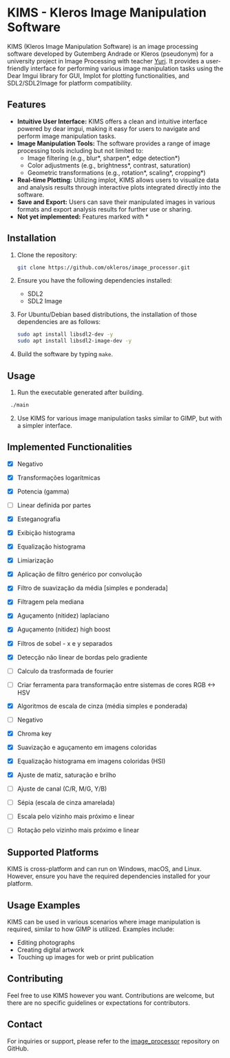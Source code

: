 # KIMS - Kleros Image Manipulation Software

KIMS (Kleros Image Manipulation Software) is an image processing software developed by Gutemberg Andrade or Kleros (pseudonym) for a university project in Image Processing with teacher [Yuri](https://lia.ufc.br/~yuri). It provides a user-friendly interface for performing various image manipulation tasks using the Dear Imgui library for GUI, Implot for plotting functionalities, and SDL2/SDL2Image for platform compatibility.

## Features

- **Intuitive User Interface:** KIMS offers a clean and intuitive interface powered by dear imgui, making it easy for users to navigate and perform image manipulation tasks.
- **Image Manipulation Tools:** The software provides a range of image processing tools including but not limited to:
  - Image filtering (e.g., blur*, sharpen*, edge detection*)
  - Color adjustments (e.g., brightness*, contrast, saturation)
  - Geometric transformations (e.g., rotation*, scaling*, cropping*)
- **Real-time Plotting:** Utilizing implot, KIMS allows users to visualize data and analysis results through interactive plots integrated directly into the software.
- **Save and Export:** Users can save their manipulated images in various formats and export analysis results for further use or sharing.
- **Not yet implemented:** Features marked with *

## Installation

1. Clone the repository:

   ```bash
   git clone https://github.com/okleros/image_processor.git
   ```

2. Ensure you have the following dependencies installed:
   - SDL2
   - SDL2 Image

3. For Ubuntu/Debian based distributions, the installation of those dependencies are as follows:
  
   ```bash
   sudo apt install libsdl2-dev -y
   sudo apt install libsdl2-image-dev -y
   ```

4. Build the software by typing `make`.

## Usage

1. Run the executable generated after building.
  ```bash
   ./main
   ```
2. Use KIMS for various image manipulation tasks similar to GIMP, but with a simpler interface.

## Implemented Functionalities

- [x] Negativo
- [x] Transformações logarítmicas
- [x] Potencia (gamma)
- [ ] Linear definida por partes
- [x] Esteganografia
- [x] Exibição histograma
- [x] Equalização histograma
- [x] Limiarização
- [x] Aplicação de filtro genérico por convolução
- [x] Filtro de suavização da média [simples e ponderada]
- [x] Filtragem pela mediana
- [x] Aguçamento (nitidez) laplaciano
- [x] Aguçamento (nitidez) high boost
- [x] Filtros de sobel - x e y separados
- [x] Detecção não linear de bordas pelo gradiente
- [ ] Calculo da trasformada de fourier
- [ ] Criar ferramenta para transformação entre sistemas de cores RGB <-> HSV
- [x] Algoritmos de escala de cinza (média simples e ponderada)
- [ ] Negativo
- [x] Chroma key
- [x] Suavização e aguçamento em imagens coloridas
- [x] Equalização histograma em imagens coloridas (HSI)
- [x] Ajuste de matiz, saturação e brilho
- [ ] Ajuste de canal (C/R, M/G, Y/B)
- [ ] Sépia (escala de cinza amarelada)
- [ ] Escala pelo vizinho mais próximo e linear
- [ ] Rotação pelo vizinho mais próximo e linear


## Supported Platforms

KIMS is cross-platform and can run on Windows, macOS, and Linux. However, ensure you have the required dependencies installed for your platform.

## Usage Examples

KIMS can be used in various scenarios where image manipulation is required, similar to how GIMP is utilized. Examples include:
- Editing photographs
- Creating digital artwork
- Touching up images for web or print publication

## Contributing

Feel free to use KIMS however you want. Contributions are welcome, but there are no specific guidelines or expectations for contributors.

## Contact

For inquiries or support, please refer to the [image_processor](https://github.com/okleros/image_processor) repository on GitHub.
